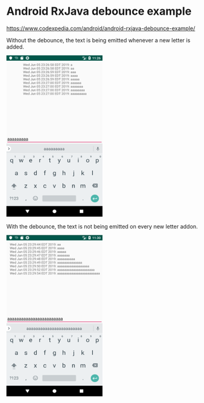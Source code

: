 # Android RxJava debounce example
https://www.codexpedia.com/android/android-rxjava-debounce-example/

Without the debounce, the text is being emitted whenever a new letter is added.

<img src="https://github.com/codexpedia/android_rxjava_debounce/blob/master/captures/no_debounce.png" width="250" height="420" />

With the debounce, the text is not being emitted on every new letter addon.

<img src="https://github.com/codexpedia/android_rxjava_debounce/blob/master/captures/with_debounce.png" width="250" height="420" />
